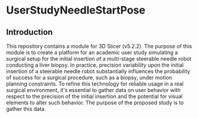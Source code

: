 # UserStudyNeedleStartPose

## Introduction
This repository contains a module for 3D Slicer (v5.2.2).
The purpose of this module is to create a platform for an academic user study 
simulating a surgical setup for the initial insertion of a multi-stage steerable needle robot 
conducting a liver biopsy. In practice, precision variability upon the initial insertion of a steerable needle 
robot substantially influences the probability of success for a surgical procedure, such as a biopsy, under motion 
planning constraints. To refine this technology for reliable usage in a real surgical environment, it's essential 
to gather data on user behavior with respect to the precision of the initial insertion and the potential for visual elements 
to alter such behavior. The purpose of the proposed study is to gather this data. 

